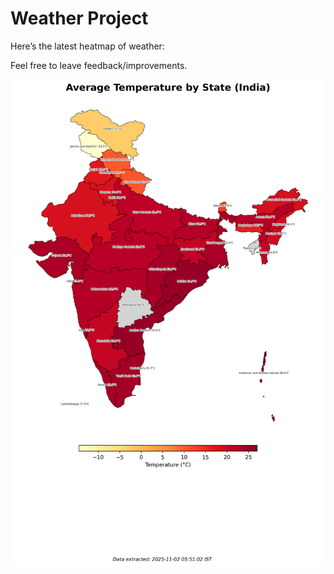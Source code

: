 # Weather Project

Here’s the latest heatmap of weather:

Feel free to leave feedback/improvements.

![India Heatmap](docs/assets/india_heatmap.png?v=06A3F1)
